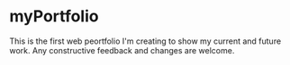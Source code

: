 # myPortfolio

This is the first web peortfolio I'm creating to show my current and future work. Any 
constructive feedback and changes are welcome.

